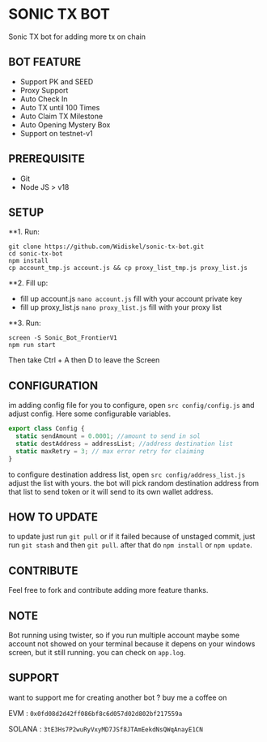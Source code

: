 # SONIC TX BOT

Sonic TX bot for adding more tx on chain

## BOT FEATURE

- Support PK and SEED
- Proxy Support
- Auto Check In
- Auto TX until 100 Times
- Auto Claim TX Milestone
- Auto Opening Mystery Box
- Support on testnet-v1

## PREREQUISITE

- Git
- Node JS > v18

## SETUP

**1. Run:
```
git clone https://github.com/Widiskel/sonic-tx-bot.git
cd sonic-tx-bot
npm install
cp account_tmp.js account.js && cp proxy_list_tmp.js proxy_list.js
```

**2. Fill up:
- fill up account.js `nano account.js` fill with your account private key
- fill up proxy_list.js `nano proxy_list.js` fill with your proxy list
  
**3. Run:
```
screen -S Sonic_Bot_FrontierV1
npm run start
```
Then take Ctrl + A then D to leave the Screen

## CONFIGURATION

im adding config file for you to configure, open `src config/config.js` and adjust config. Here some configurable variables.

```js
export class Config {
  static sendAmount = 0.0001; //amount to send in sol
  static destAddress = addressList; //address destination list
  static maxRetry = 3; // max error retry for claiming
}
```

to configure destination address list, open `src config/address_list.js` adjust the list with yours. the bot will pick random destination address from that list to send token or it will send to its own wallet address.

## HOW TO UPDATE

to update just run `git pull` or if it failed because of unstaged commit, just run `git stash` and then `git pull`. after that do `npm install` or `npm update`.

## CONTRIBUTE

Feel free to fork and contribute adding more feature thanks.

## NOTE

Bot running using twister, so if you run multiple account maybe some account not showed on your terminal because it depens on your windows screen, but it still running. you can check on `app.log`.

## SUPPORT

want to support me for creating another bot ?
buy me a coffee on

EVM : `0x0fd08d2d42ff086bf8c6d057d02d802bf217559a`

SOLANA : `3tE3Hs7P2wuRyVxyMD7JSf8JTAmEekdNsQWqAnayE1CN`
